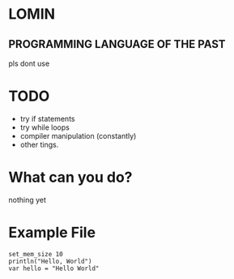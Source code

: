 # LOMIN
## PROGRAMMING LANGUAGE OF THE PAST

pls dont use

# TODO
- try if statements
- try while loops
- compiler manipulation (constantly)
- other tings.

# What can you do?
nothing yet

# Example File
```
set_mem_size 10
println("Hello, World")
var hello = "Hello World"
```
